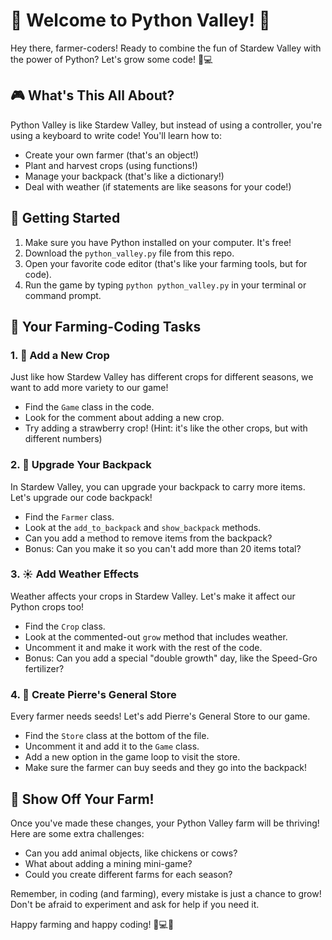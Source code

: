 # 🌾 Welcome to Python Valley! 🐔

Hey there, farmer-coders! Ready to combine the fun of Stardew Valley with the power of Python? Let's grow some code! 🌱💻

## 🎮 What's This All About?

Python Valley is like Stardew Valley, but instead of using a controller, you're using a keyboard to write code! You'll learn how to:

- Create your own farmer (that's an object!)
- Plant and harvest crops (using functions!)
- Manage your backpack (that's like a dictionary!)
- Deal with weather (if statements are like seasons for your code!)

## 🚜 Getting Started

1. Make sure you have Python installed on your computer. It's free!
2. Download the `python_valley.py` file from this repo.
3. Open your favorite code editor (that's like your farming tools, but for code).
4. Run the game by typing `python python_valley.py` in your terminal or command prompt.

## 🌻 Your Farming-Coding Tasks

### 1. 🍓 Add a New Crop

Just like how Stardew Valley has different crops for different seasons, we want to add more variety to our game!

- Find the `Game` class in the code.
- Look for the comment about adding a new crop.
- Try adding a strawberry crop! (Hint: it's like the other crops, but with different numbers)

### 2. 🎒 Upgrade Your Backpack

In Stardew Valley, you can upgrade your backpack to carry more items. Let's upgrade our code backpack!

- Find the `Farmer` class.
- Look at the `add_to_backpack` and `show_backpack` methods.
- Can you add a method to remove items from the backpack?
- Bonus: Can you make it so you can't add more than 20 items total?

### 3. ☀️ Add Weather Effects

Weather affects your crops in Stardew Valley. Let's make it affect our Python crops too!

- Find the `Crop` class.
- Look at the commented-out `grow` method that includes weather.
- Uncomment it and make it work with the rest of the code.
- Bonus: Can you add a special "double growth" day, like the Speed-Gro fertilizer?

### 4. 🏪 Create Pierre's General Store

Every farmer needs seeds! Let's add Pierre's General Store to our game.

- Find the `Store` class at the bottom of the file.
- Uncomment it and add it to the `Game` class.
- Add a new option in the game loop to visit the store.
- Make sure the farmer can buy seeds and they go into the backpack!

## 🌈 Show Off Your Farm!

Once you've made these changes, your Python Valley farm will be thriving! Here are some extra challenges:

- Can you add animal objects, like chickens or cows?
- What about adding a mining mini-game?
- Could you create different farms for each season?

Remember, in coding (and farming), every mistake is just a chance to grow! Don't be afraid to experiment and ask for help if you need it.

Happy farming and happy coding! 🚜💻🌾
